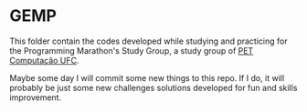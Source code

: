 # GEMP
This folder contain the codes developed while studying and practicing for the Programming Marathon's Study Group, a study group of [PET Computação UFC](https://github.com/petcompufc).

Maybe some day I will commit some new things to this repo. If I do, it will probably be just some new challenges solutions developed for fun and skills improvement.
